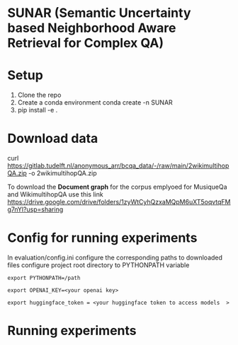 # SUNAR (Semantic Uncertainty based Neighborhood Aware Retrieval for Complex QA)

# Setup
1) Clone the repo <br />
2) Create a conda environment conda create -n SUNAR  <br />
3) pip install -e .<br />

# Download data
curl https://gitlab.tudelft.nl/anonymous_arr/bcqa_data/-/raw/main/2wikimultihopQA.zip -o 2wikimultihopQA.zip

To download the <b> Document graph</b> for the corpus emplyoed for MusiqueQa and WikimultihopQA use this link https://drive.google.com/drive/folders/1zyWtCyhQzxaMQpM6uXT5oqvtqFMg7nYl?usp=sharing 


# Config for running experiments
In evaluation/config.ini configure the corresponding paths to downloaded files
configure project root directory to PYTHONPATH variable
```
export PYTHONPATH=/path

export OPENAI_KEY=<your openai key>

export huggingface_token = <your huggingface token to access models  >
```

# Running experiments
